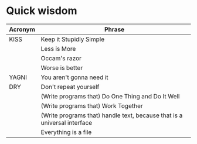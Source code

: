 # Quick wisdom

| Acronym | Phrase                  |
|---------|-------------------------|
| KISS    | Keep it Stupidly Simple |
|         | Less is More            |
|         | Occam's razor           |
|         | Worse is better         |
| YAGNI   | You aren't gonna need it |
| DRY     | Don't repeat yourself   |
|         | (Write programs that) Do One Thing and Do It Well |
|         | (Write programs that) Work Together |
|         | (Write programs that) handle text, because that is a universal interface |
|         | Everything is a file    |




